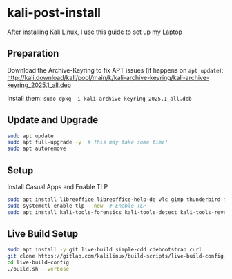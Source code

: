 # kali-post-install
After installing Kali Linux, I use this guide to set up my Laptop

## Preparation
Download the Archive-Keyring to fix APT issues (if happens on `apt update`): 
http://kali.download/kali/pool/main/k/kali-archive-keyring/kali-archive-keyring_2025.1_all.deb

Install them: `sudo dpkg -i kali-archive-keyring_2025.1_all.deb`

## Update and Upgrade
```bash
sudo apt update
sudo apt full-upgrade -y  # This may take some time!
sudo apt autoremove
```
## Setup

Install Casual Apps and Enable TLP
```bash
sudo apt install libreoffice libreoffice-help-de vlc gimp thunderbird file-roller evince gnome-calculator gnome-disk-utility baobab git gedit tlp tlp-rdw powertop code-oss obsidian
sudo systemctl enable tlp --now  # Enable TLP
sudo apt install kali-tools-forensics kali-tools-detect kali-tools-reverse-engineering kali-tools-social-engineering kali-tools-top10 kali-tools-windows-resources kali-tools-recover kali-tools-reporting kali-tools-protect kali-tools-information-gathering kali-community-wallpapers kali-legacy-wallpapers 
```

## Live Build Setup
```bash
sudo apt install -y git live-build simple-cdd cdebootstrap curl
git clone https://gitlab.com/kalilinux/build-scripts/live-build-config.git
cd live-build-config
./build.sh --verbose
```
